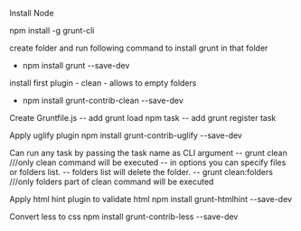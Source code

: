 Install Node

npm install -g grunt-cli

create folder and run following command to install grunt in that folder
- npm install grunt --save-dev

install first plugin  - clean - allows to empty folders
- npm install grunt-contrib-clean --save-dev

Create Gruntfile.js
-- add grunt load npm task 
-- add grunt register task

Apply uglify plugin
npm install grunt-contrib-uglify --save-dev

Can run  any task by passing the task name as CLI argument 
-- grunt clean ///only clean command will be executed
-- in options you can specify files or folders list. 
-- folders list will delete the folder.
-- grunt clean:folders ///only folders part of clean command will be executed


Apply html hint plugin to validate html
npm install grunt-htmlhint --save-dev

Convert less to css
npm install grunt-contrib-less --save-dev
